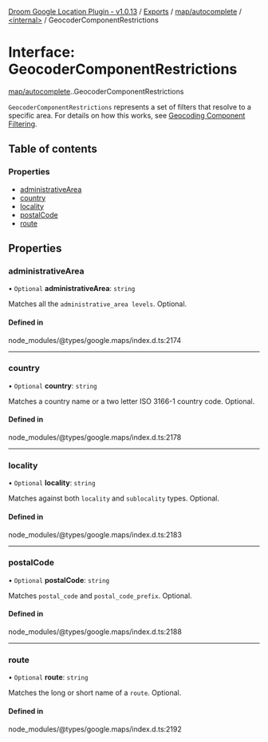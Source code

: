 [Droom Google Location Plugin - v1.0.13](../README.md) / [Exports](../modules.md) / [map/autocomplete](../modules/map_autocomplete.md) / [<internal\>](../modules/map_autocomplete._internal_.md) / GeocoderComponentRestrictions

# Interface: GeocoderComponentRestrictions

[map/autocomplete](../modules/map_autocomplete.md).[<internal>](../modules/map_autocomplete._internal_.md).GeocoderComponentRestrictions

<code>GeocoderComponentRestrictions</code> represents a set of filters that
resolve to a specific area. For details on how this works, see <a
href="https://developers.google.com/maps/documentation/javascript/geocoding#ComponentFiltering">
Geocoding Component Filtering</a>.

## Table of contents

### Properties

- [administrativeArea](map_autocomplete._internal_.GeocoderComponentRestrictions.md#administrativearea)
- [country](map_autocomplete._internal_.GeocoderComponentRestrictions.md#country)
- [locality](map_autocomplete._internal_.GeocoderComponentRestrictions.md#locality)
- [postalCode](map_autocomplete._internal_.GeocoderComponentRestrictions.md#postalcode)
- [route](map_autocomplete._internal_.GeocoderComponentRestrictions.md#route)

## Properties

### administrativeArea

• `Optional` **administrativeArea**: `string`

Matches all the <code>administrative_area levels</code>. Optional.

#### Defined in

node_modules/@types/google.maps/index.d.ts:2174

___

### country

• `Optional` **country**: `string`

Matches a country name or a two letter ISO 3166-1 country code. Optional.

#### Defined in

node_modules/@types/google.maps/index.d.ts:2178

___

### locality

• `Optional` **locality**: `string`

Matches against both <code>locality</code> and <code>sublocality</code>
types. Optional.

#### Defined in

node_modules/@types/google.maps/index.d.ts:2183

___

### postalCode

• `Optional` **postalCode**: `string`

Matches <code>postal_code</code> and <code>postal_code_prefix</code>.
Optional.

#### Defined in

node_modules/@types/google.maps/index.d.ts:2188

___

### route

• `Optional` **route**: `string`

Matches the long or short name of a <code>route</code>. Optional.

#### Defined in

node_modules/@types/google.maps/index.d.ts:2192
